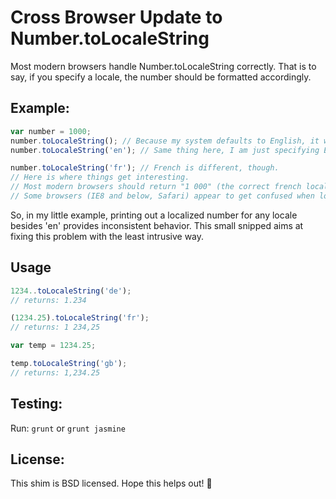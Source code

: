 Cross Browser Update to Number.toLocaleString
=====

Most modern browsers handle Number.toLocaleString correctly. That is to say, if you specify a locale,
the number should be formatted accordingly.

## Example:
```javascript
var number = 1000;
number.toLocaleString(); // Because my system defaults to English, it will result with "1,000"
number.toLocaleString('en'); // Same thing here, I am just specifying English.

number.toLocaleString('fr'); // French is different, though.
// Here is where things get interesting.
// Most modern browsers should return "1 000" (the correct french localization)
// Some browsers (IE8 and below, Safari) appear to get confused when localizing to other languages.	
```
So, in my little example, printing out a localized number for any locale besides 'en' provides inconsistent behavior. This small snipped aims at fixing this problem with the least intrusive way.

## Usage
```javascript
1234..toLocaleString('de');
// returns: 1.234

(1234.25).toLocaleString('fr');
// returns: 1 234,25

var temp = 1234.25;

temp.toLocaleString('gb');
// returns: 1,234.25
```

## Testing:

Run: `grunt` or `grunt jasmine`

## License:
This shim is BSD licensed.  Hope this helps out! :turtle:	
